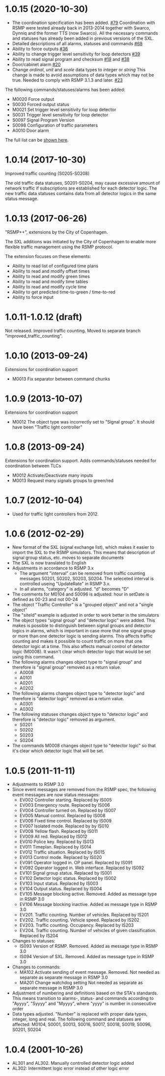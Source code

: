 # 1.0.15 (2020-10-30)

- The coordination specification has been added. [#79](https://github.com/rsmp-nordic/rsmp_sxl_traffic_lights/pull/79)
  Coordination with RSMP were tested already back in 2013-2014 together with
  Swarco, Dynniq and the former TTS (now Swarco). All the necessary commands
  and statuses has already been added in previous versions of the SXL.
- Detailed descriptions of all alarms, statuses and commands [#68](https://github.com/rsmp-nordic/rsmp_sxl_traffic_lights/issues/68)
- Ability to force outputs [#36](https://github.com/rsmp-nordic/rsmp_sxl_traffic_lights/issues/36)
- Ability to change trigger level sensitivity for loop detectors [#39](https://github.com/rsmp-nordic/rsmp_sxl_traffic_lights/issues/39)
- Ability to read signal program and checksum [#19](https://github.com/rsmp-nordic/rsmp_sxl_traffic_lights/issues/19) and [#38](https://github.com/rsmp-nordic/rsmp_sxl_traffic_lights/issues/38)
- Door/cabinet alarm [#20](https://github.com/rsmp-nordic/rsmp_sxl_traffic_lights/issues/20)
- Change *ordinal*, *unit* and *scale* data types to *integer* or *string*
  This change is made to avoid assumptions of data types which may not be
  true. Needed to comply with RSMP 3.1.3 and later. [#23](https://github.com/rsmp-nordic/rsmp_sxl_traffic_lights/issues/23)

The following commands/statuses/alarms has been added:
- M0020 Force output
- S0030 Forced output status
- M0021 Set trigger level sensitivity for loop detector
- S0031 Trigger level sensitivity for loop detector
- S0097 Signal Program Version
- S0098 Configuration of traffic parameters
- A0010 Door alarm

The full list can be [shown here](https://github.com/rsmp-nordic/rsmp_sxl_traffic_lights/issues?q=is%3Aissue+milestone%3A1.0.15).

# 1.0.14 (2017-10-30)

Improved traffic counting (S0205-S0208)

The old traffic data statuses, S0201-S0204, may cause excessive amount of
network traffic if subscriptions are established for each detector logic. The
new traffic data statuses contains data from all detector logics in the same
status message.

# 1.0.13 (2017-06-26)

"RSMP++", extensions by the City of Copenhagen.

The SXL additions was initiated by the City of Copenhagen to enable more
flexible traffic management using the RSMP protocol.

The extension focuses on these elements:

- Ability to read list of configured time plans
- Ability to read and modify offset times
- Ability to read and modify green times
- Ability to read and modify time tables
- Ability to read and modify cycle time
- Ability to get predicted time-to-green / time-to-red
- Ability to force input

# 1.0.11-1.0.12 (draft)

Not released. Improved traffic counting. Moved to separate branch
"improved_traffic_counting".

# 1.0.10 (2013-09-24)

Extensions for coordination support

- M0013 Fix separator between command chunks


# 1.0.9 (2013-10-07)

Extensions for coordination support

- M0012 The object type  was incorrectly set to "Signal group". It should have
  been "Traffic light controller"

# 1.0.8 (2013-09-24)

Extensions for coordination support. Adds commands/statuses needed for
coordination between TLCs

- M0012 Activate/Deactivate many inputs
- M0013 Request many signals groups to green/red

# 1.0.7 (2012-10-04)

- Used for traffic light controllers from 2012.

# 1.0.6 (2012-02-29)

- New format of the SXL (signal exchange list), which makes it easier to
  import the SXL to the RSMP simulators. This means that description of
  signal group status, etc. moves to separate documents
- The SXL is now translated to English
- Adjustments in accordance to RSMP 3.x
  - The argument "interval" can be removed from traffic counting messages
    S0201, S0202, S0203, S0204. The seleceted interval is controlled useing
    "UpdateRate" in RSMP 3.x.
  - In all alarms, "category" is adjusted. "d" becomes "D"
- The comments for M0104 and S0096 is adjusted: hour in setDate is defined
  as 00-23 and not 00-24
- The object "Traffic Controller" is a "grouped object" and not a
  "single object"
- The "siteId" example is adjusted in order to work better in the simulators
- The object types "signal group" and "detector logic" were added. This
  makes is possible to distinguish between signal groups and detector logics
  in alarms, which is important in case more that one signal group or more
  than one detector logic is sending alarms. This affects traffic counting
  and makes it possible to count traffic on more that one detector logic
  at a time. This also affects manual control of detector logic (M0008).
  It wasn't clear which detector logic that would be set using this command.
- The following alarms changes object type to "signal group" and
  therefore is "signal group" removed as a return value.
  - A0008
  - A0101
  - A0201
  - A0202
- The following alarms changes object type to "detector logic"
  and therefore is "detector logic" removed as a return value.
  - A0301
  - A0302
- The following statuses changes object type to "detector logic"
   and therefore is "detector logic" removed as argument.
  - S0201
  - S0202
  - S0203
  - S0204
- The commands M0008 changes object type to "detector logic"
  so that it's clear which detector logic that will be set.
  
# 1.0.5 (2011-11-11)

- Adjustments to RSMP 3.0
- Since event messages are removed from the RSMP spec, the following
  event messages are now status messages:
  - EV002 Controller starting. Replaced by IS005
  - EV003 Emergency route. Replaced by IS006
  - EV004 Controller turned on. Replaced by IS007
  - EV005 Manual control. Replaced by IS008
  - EV006 Fixed time control. Replaced by IS009
  - EV007 Isolated mode. Replaced by by IS010
  - EV008 Yellow flash. Replaced by IS011
  - EV009 All red. Replaced by IS012
  - EV010 Police key. Replaced by IS013
  - EV011 Timeplan. Replaced by IS014
  - EV012 Traffic situation. Replaced by IS015
  - EV013 Control mode. Replaced by IS020
  - EV091 Operator logged in. OP panel. Replaced by IS091
  - EV092 Operator logged in. Web interface. Replaced by IS092
  - EV101 Signal group status. Replaced by IS001
  - EV102 Detector logic status. Replaced by IS002
  - EV103 Input status. Replaced by IS003
  - EV104 Output status. Replaced by IS004
  - EV105 Message blocking active. Removed. Added as message type in RSMP 3.0
  - EV106 Message blocking inactive. Added as message type in RSMP 3.0
  - EV201. Traffic counting. Number of vehicles. Replaced by IS201
  - EV202. Traffic counting. Vehicle speed. Replaced by IS202
  - EV203. Traffic counting. Occupancy. Replaced by IS203
  - EV204. Traffic counting. Number of vehicles of given classification.
    Replaced by IS204
- Changes to statuses:
  - IS093 Version of RSMP. Removed. Added as message type in RSMP 3.0
  - IS094 Version of SXL. Removed. Added as message type in RSMP 3.0
- Changes to commands:
  - MA102 Activate sending of event message. Removed.
    Not needed as separate as separate message in RSMP 3.0
  - MA201 Change watchdog setting
    Not needed as separate as separate message in RSMP 3.0
- Adjustment of numbering and definitions based on the STA's standards.
  This means transition to alarms-, status- and commands according to
  "Ayyyy", "Syyyy" and "Myyyy", where "yyyy" is number in consecutive order
- Data types adjusted. "Number" is replaced with proper data types,
  integer, long and real.
  The following command and statuses are affected:
  M0104, S0001, S0013, S0016, S0017, S0018, S0019, S0096, S0201, S0204

# 1.0.4 (2001-10-26)

- AL301 and AL302. Manually controlled detector logic added
- AL302: Intermittent logic error instead of other logic error
